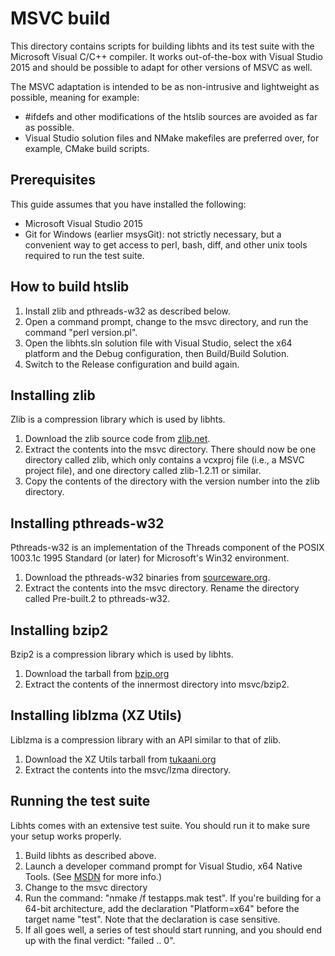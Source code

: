 MSVC build
==========
This directory contains scripts for building libhts and its test suite
with the Microsoft Visual C/C++ compiler. It works out-of-the-box with Visual
Studio 2015 and should be possible to adapt for other versions of MSVC as well.

The MSVC adaptation is intended to be as non-intrusive and lightweight as
possible, meaning for example:
- #ifdefs and other modifications of the htslib sources are avoided as far as
  possible.
- Visual Studio solution files and NMake makefiles are preferred over, for
  example, CMake build scripts.

Prerequisites
-------------
This guide assumes that you have installed the following:
- Microsoft Visual Studio 2015
- Git for Windows (earlier msysGit): not strictly necessary, but a convenient
  way to get access to perl, bash, diff, and other unix tools required to run
  the test suite.

How to build htslib
-------------------
1. Install zlib and pthreads-w32 as described below.
2. Open a command prompt, change to the msvc directory, and run the command
   "perl version.pl".
3. Open the libhts.sln solution file with Visual Studio, select the x64 platform
   and the Debug configuration, then Build/Build Solution.
4. Switch to the Release configuration and build again.

Installing zlib
---------------
Zlib is a compression library which is used by libhts.
1. Download the zlib source code from [zlib.net](http://www.zlib.net/).
2. Extract the contents into the msvc directory. There should now be one
   directory called zlib, which only contains a vcxproj file (i.e., a MSVC
   project file), and one directory called zlib-1.2.11 or similar.
3. Copy the contents of the directory with the version number into the zlib
   directory.

Installing pthreads-w32
-----------------------
Pthreads-w32 is an implementation of the Threads component of the POSIX 1003.1c
1995 Standard (or later) for Microsoft's Win32 environment.
1. Download the pthreads-w32 binaries from [sourceware.org](https://www.sourceware.org/pthreads-win32/).
2. Extract the contents into the msvc directory. Rename the directory called
   Pre-built.2 to pthreads-w32.

Installing bzip2
----------------
Bzip2 is a compression library which is used by libhts.
1. Download the tarball from [bzip.org](http://www.bzip.org/downloads.html)
2. Extract the contents of the innermost directory into msvc/bzip2.

Installing liblzma (XZ Utils)
-----------------------------
Liblzma is a compression library with an API similar to that of zlib.
1. Download the XZ Utils tarball from [tukaani.org](http://tukaani.org/xz/)
2. Extract the contents into the msvc/lzma directory.

Running the test suite
----------------------
Libhts comes with an extensive test suite. You should run it to make sure your
setup works properly.
1. Build libhts as described above.
2. Launch a developer command prompt for Visual Studio, x64 Native Tools. (See [MSDN](https://msdn.microsoft.com/en-us/library/f2ccy3wt.aspx) for more info.)
3. Change to the msvc directory
4. Run the command: "nmake /f testapps.mak test". If you're building for a
   64-bit architecture, add the declaration "Platform=x64" before the
   target name "test". Note that the declaration is case sensitive.
5. If all goes well, a series of test should start running, and you should end
   up with the final verdict: "failed  .. 0".
